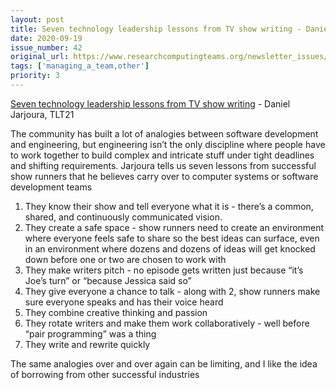 ```yaml
---
layout: post
title: Seven technology leadership lessons from TV show writing - Daniel Jarjoura, TLT21
date: 2020-09-19
issue_number: 42
original_url: https://www.researchcomputingteams.org/newsletter_issues/0042
tags: ['managing_a_team,other']
priority: 3
---
```


<!-- markdownlint-disable MD033 -->
<!-- markdownlint-disable MD041 -->
<!-- markdownlint-disable MD049 -->

[Seven technology leadership lessons from TV show writing](https://www.tlt21.com/tech-leadership-lessons-from-tv/) - Daniel Jarjoura, TLT21

The community has built a lot of analogies between software development and engineering, but engineering isn’t the only discipline where people have to work together to build complex and intricate stuff under tight deadlines and shifting requirements.  Jarjoura tells us seven lessons from successful show runners that he believes carry over to computer systems or software development teams

1. They know their show and tell everyone what it is - there’s a common, shared, and continuously communicated vision.
2. They create a safe space -  show runners need to create an environment where everyone feels safe to share so the best ideas can surface, even in an environment where dozens and dozens of ideas will get knocked down before one or two are chosen to work with
3. They make writers pitch - no episode gets written just because “it’s Joe’s turn” or “because Jessica said so”
4. They give everyone a chance to talk - along with 2, show runners make sure everyone speaks and has their voice heard
5. They combine creative thinking and passion
6. They rotate writers and make them work collaboratively - well before “pair programming” was a thing
7. They write and rewrite quickly

The same analogies over and over again can be limiting, and I like the idea of borrowing from other successful industries
